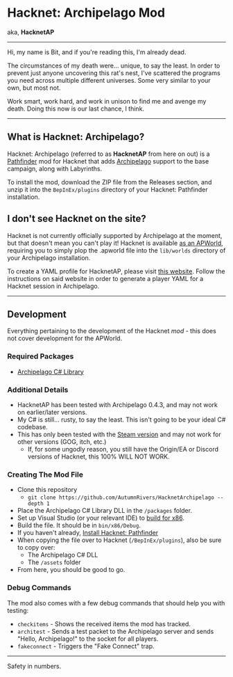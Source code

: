﻿# Hacknet: Archipelago Mod
aka, **HacknetAP**

---

Hi, my name is Bit, and if you're reading this, I'm already dead.

The circumstances of my death were... unique, to say the least. In order to prevent just anyone uncovering this rat's nest, I've scattered the programs you need across multiple different universes. Some very similar to your own, but most not.

Work smart, work hard, and work in unison to find me and avenge my death. Doing this now is our last chance, I think.

---

## What is Hacknet: Archipelago?
Hacknet: Archipelago (referred to as **HacknetAP** from here on out) is a [Pathfinder](https://github.com/Arkhist/Hacknet-Pathfinder.git) mod for Hacknet that adds [Archipelago](https://archipelago.gg) support to the base campaign, along with Labyrinths.

To install the mod, download the ZIP file from the Releases section, and unzip it into the `BepInEx/plugins` directory of your Hacknet: Pathfinder installation.

## I don't see Hacknet on the site?
Hacknet is not currently officially supported by Archipelago at the moment, but that doesn't mean you can't play it! Hacknet is available [as an APWorld](https://example.com/), requiring you to simply plop the .apworld file into the `lib/worlds` directory of your Archipelago installation.

To create a YAML profile for HacknetAP, please visit [this website](https://diamondgrid.net/tools/archipelago/hacknet). Follow the instructions on said website in order to generate a player YAML for a Hacknet session in Archipelago.

---

## Development
Everything pertaining to the development of the Hacknet *mod* - this does not cover development for the APWorld.

### Required Packages

* [Archipelago C# Library](https://www.nuget.org/packages/Archipelago.MultiClient.Net/5.0.6)

### Additional Details

* HacknetAP has been tested with Archipelago 0.4.3, and may not work on earlier/later versions.
* My C# is still... rusty, to say the least. This isn't going to be your ideal C# codebase.
* This has only been tested with the [Steam version](https://store.steampowered.com/app/365450/Hacknet/) and may not work for other versions (GOG, itch, etc.)
    * If, for some ungodly reason, you still have the Origin/EA or Discord versions of Hacknet, this 100% WILL NOT WORK.

### Creating The Mod File

* Clone this repository
    * `git clone https://github.com/AutumnRivers/HacknetArchipelago --depth 1`
* Place the Archipelago C# Library DLL in the `/packages` folder.
* Set up Visual Studio (or your relevant IDE) to [build for x86](https://learn.microsoft.com/en-us/visualstudio/ide/how-to-configure-projects-to-target-platforms?view=vs-2022).
* Build the file. It should be in `bin/x86/Debug`.
* If you haven't already, [Install Hacknet: Pathfinder](https://github.com/Arkhist/Hacknet-Pathfinder)
* When copying the file over to Hacknet (`/BepInEx/plugins`), also be sure to copy over:
    * The Archipelago C# DLL
    * The `/assets` folder
* From here, you should be good to go.

### Debug Commands
The mod also comes with a few debug commands that should help you with testing:
* `checkitems` - Shows the received items the mod has tracked.
* `architest` - Sends a test packet to the Archipelago server and sends "Hello, Archipelago!" to the socket for all players.
* `fakeconnect` - Triggers the "Fake Connect" trap.

---

Safety in numbers.
